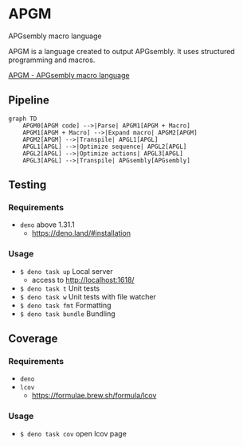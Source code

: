 # APGM

APGsembly macro language

APGM is a language created to output APGsembly. It uses structured programming
and macros.

[APGM - APGsembly macro language](https://rei1024.github.io/proj/apgm/)

## Pipeline

```mermaid
graph TD
    APGM0[APGM code] -->|Parse| APGM1[APGM + Macro]
    APGM1[APGM + Macro] -->|Expand macro| APGM2[APGM]
    APGM2[APGM] -->|Transpile| APGL1[APGL]
    APGL1[APGL] -->|Optimize sequence| APGL2[APGL]
    APGL2[APGL] -->|Optimize actions| APGL3[APGL]
    APGL3[APGL] -->|Transpile| APGsembly[APGsembly]
```

## Testing

### Requirements

- `deno` above 1.31.1
  - https://deno.land/#installation

### Usage

- `$ deno task up` Local server
  - access to [http://localhost:1618/](http://localhost:1618/)
- `$ deno task t` Unit tests
- `$ deno task w` Unit tests with file watcher
- `$ deno task fmt` Formatting
- `$ deno task bundle` Bundling

## Coverage

### Requirements

- `deno`
- `lcov`
  - https://formulae.brew.sh/formula/lcov

### Usage

- `$ deno task cov` open lcov page
